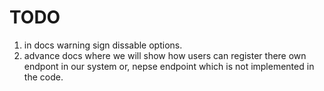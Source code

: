 # TODO

1. in docs warning sign dissable options. 
2. advance docs where we will show how users can register there own endpont in our system or, nepse endpoint which is not implemented in the code. 
